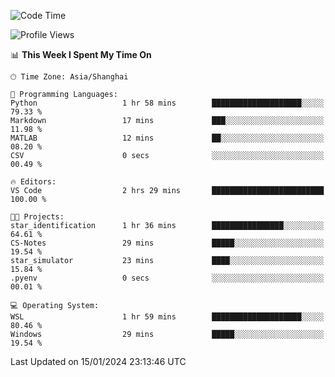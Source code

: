 <!--START_SECTION:waka-->
![Code Time](http://img.shields.io/badge/Code%20Time-1%2C448%20hrs%2059%20mins-blue)

![Profile Views](http://img.shields.io/badge/Profile%20Views-0-blue)

📊 **This Week I Spent My Time On** 

```text
🕑︎ Time Zone: Asia/Shanghai

💬 Programming Languages: 
Python                   1 hr 58 mins        ████████████████████░░░░░   79.33 % 
Markdown                 17 mins             ███░░░░░░░░░░░░░░░░░░░░░░   11.98 % 
MATLAB                   12 mins             ██░░░░░░░░░░░░░░░░░░░░░░░   08.20 % 
CSV                      0 secs              ░░░░░░░░░░░░░░░░░░░░░░░░░   00.49 % 

🔥 Editors: 
VS Code                  2 hrs 29 mins       █████████████████████████   100.00 % 

🐱‍💻 Projects: 
star_identification      1 hr 36 mins        ████████████████░░░░░░░░░   64.61 % 
CS-Notes                 29 mins             █████░░░░░░░░░░░░░░░░░░░░   19.54 % 
star_simulator           23 mins             ████░░░░░░░░░░░░░░░░░░░░░   15.84 % 
.pyenv                   0 secs              ░░░░░░░░░░░░░░░░░░░░░░░░░   00.01 % 

💻 Operating System: 
WSL                      1 hr 59 mins        ████████████████████░░░░░   80.46 % 
Windows                  29 mins             █████░░░░░░░░░░░░░░░░░░░░   19.54 % 
```


 Last Updated on 15/01/2024 23:13:46 UTC
<!--END_SECTION:waka-->